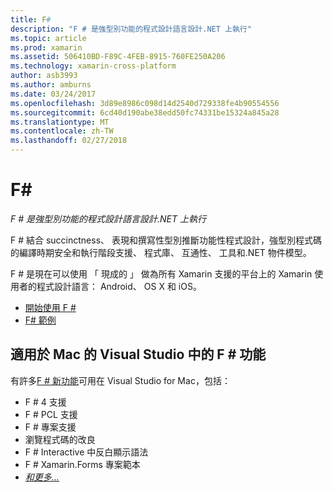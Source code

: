 ```yaml
---
title: F#
description: "F # 是強型別功能的程式設計語言設計.NET 上執行"
ms.topic: article
ms.prod: xamarin
ms.assetid: 506410BD-F89C-4FEB-8915-760FE250A206
ms.technology: xamarin-cross-platform
author: asb3993
ms.author: amburns
ms.date: 03/24/2017
ms.openlocfilehash: 3d89e8986c098d14d2540d729338fe4b90554556
ms.sourcegitcommit: 6cd40d190abe38edd50fc74331be15324a845a28
ms.translationtype: MT
ms.contentlocale: zh-TW
ms.lasthandoff: 02/27/2018
---
```

# <a name="f35"></a>F&#35;

_F # 是強型別功能的程式設計語言設計.NET 上執行_

F # 結合 succinctness、 表現和撰寫性型別推斷功能性程式設計，強型別程式碼的編譯時期安全和執行階段支援、 程式庫、 互通性、 工具和.NET 物件模型。

F # 是現在可以使用 「 現成的 」 做為所有 Xamarin 支援的平台上的 Xamarin 使用者的程式設計語言： Android、 OS X 和 iOS。

- [開始使用 F #](overview.md)
- [F# 範例](samples.md)

## <a name="f-features-in-visual-studio-for-mac"></a>適用於 Mac 的 Visual Studio 中的 F # 功能

有許多[F # 新功能](https://developer.xamarin.com/releases/studio/xamarin.studio_6.0/xamarin.studio_6.0/#F_Enhancements)可用在 Visual Studio for Mac，包括：

- F # 4 支援
- F # PCL 支援
- F # 專案支援
- 瀏覽程式碼的改良
- F # Interactive 中反白顯示語法
- F # Xamarin.Forms 專案範本
- [*和更多...*](https://developer.xamarin.com/releases/studio/xamarin.studio_6.0/xamarin.studio_6.0/#F_Enhancements)

